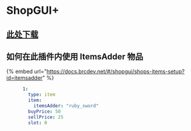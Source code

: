# ShopGUI+

## [此处下载](https://www.spigotmc.org/resources/shopgui-1-7-1-17.6515)

## 如何在此插件内使用 ItemsAdder 物品

{% embed url="https://docs.brcdev.net/#/shopgui/shops-items-setup?id=itemsadder" %}

```yaml
      1:
        type: item
        item:
          itemsAdder: "ruby_sword"
        buyPrice: 50
        sellPrice: 25
        slot: 0
```

